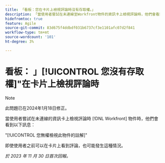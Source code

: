 ```yaml
---
title: 「看板：您在卡片上檢視評論時沒有存取權。」
description: 「當使用者嘗試在未連線至Workfront物件的資訊卡上檢視評論時，他們會看到錯誤訊息。」
hidefromtoc: true
feature: Agile
source-git-commit: 83d675f4ddbdf031b6737cf3e1101afc07d2f841
workflow-type: tm+mt
source-wordcount: '101'
ht-degree: 3%

---
```



# 看板： 」[!UICONTROL 您沒有存取權]&quot;在卡片上檢視評論時

>[!NOTE]
>
>此問題已在2024年1月18日修正。

當使用者嘗試在未連線的資訊卡上檢視評論時 [!DNL Workfront] 物件時，他們會看到以下訊息：

&quot;[!UICONTROL 您無權檢視此物件的註解]&quot;

即使使用者之前可以在卡片上看到評論，也可能發生這種情況。

_於 2023 年 11 月 30 日首次回報。_

